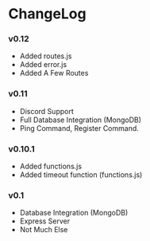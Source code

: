 # ChangeLog

### v0.12
- Added routes.js
- Added error.js
- Added A Few Routes

### v0.11
- Discord Support
- Full Database Integration (MongoDB)
- Ping Command, Register Command.

### v0.10.1
- Added functions.js
- Added timeout function (functions.js)

### v0.1
- Database Integration (MongoDB)
- Express Server
- Not Much Else